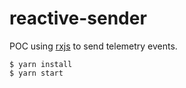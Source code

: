# reactive-sender

POC using [rxjs](https://rxjs.dev/) to send telemetry events.

```shell
$ yarn install
$ yarn start
```

